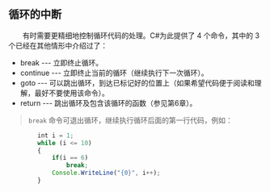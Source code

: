 ## 循环的中断

&emsp;&emsp;有时需要更精细地控制循环代码的处理。C#为此提供了 4 个命令，其中的 3 个已经在其他情形中介绍过了：

* break    --- 立即终止循环。
* continue --- 立即终止当前的循环（继续执行下一次循环）。
* goto     --- 可以跳出循环，到达已标记好的位置上（如果希望代码便于阅读和理解，最好不要使用该命令）。
* return   --- 跳出循环及包含该循环的函数（参见第6章）。

>`break` 命令可退出循环，继续执行循环后面的第一行代码，例如：

```javascript
        int i = 1;
        while (i <= 10)
        {
            if(i == 6)
                break;
            Console.WriteLine("{0}", i++);
        }
```